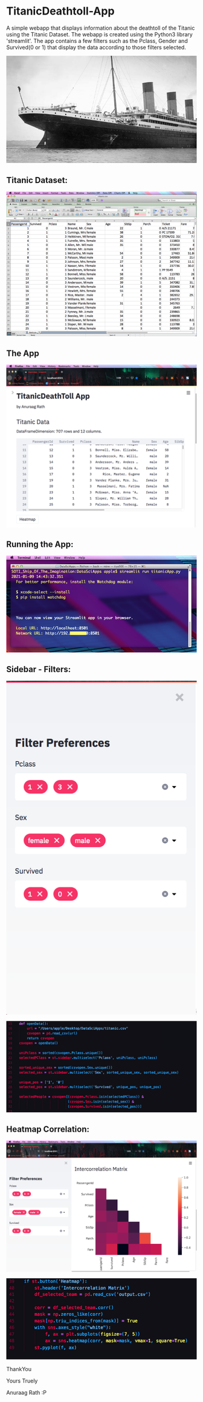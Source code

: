 # TitanicDeathtoll-App
A simple webapp that displays information about the deathtoll of the Titanic using the Titanic Dataset. The webapp is created using the Python3 library 'streamlit'. The app contains a few filters such as the Pclass, Gender and Survived(0 or 1) that display the data according to those filters selected. 

![titanic](/images/titanic.png)

## Titanic Dataset:

![data](/images/excel.png)

## The App

![app](/images/app.png)

## Running the App:

![terminal](/images/terminal.png)

## Sidebar - Filters:

![filter](/images/filter.png)

![filterCode](/images/filterCode.png)

## Heatmap Correlation:

![heatmap](/images/heatmap.png)

![heatmapCode](/images/heatmapCode.png)

ThankYou 

Yours Truely

Anuraag Rath :P









